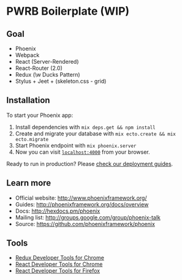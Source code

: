 # PWRB Boilerplate (WIP)

## Goal

- Phoenix
- Webpack
- React (Server-Rendered)
- React-Router (2.0)
- Redux (\w Ducks Pattern)
- Stylus + Jeet + (skeleton.css - grid)


## Installation

To start your Phoenix app:

  1. Install dependencies with `mix deps.get && npm install`
  2. Create and migrate your database with `mix ecto.create && mix ecto.migrate`
  3. Start Phoenix endpoint with `mix phoenix.server`
  4. Now you can visit [`localhost:4000`](http://localhost:4000) from your browser.

Ready to run in production? Please [check our deployment guides](http://www.phoenixframework.org/docs/deployment).


## Learn more

  * Official website: http://www.phoenixframework.org/
  * Guides: http://phoenixframework.org/docs/overview
  * Docs: http://hexdocs.pm/phoenix
  * Mailing list: http://groups.google.com/group/phoenix-talk
  * Source: https://github.com/phoenixframework/phoenix


## Tools

  * [Redux Developer Tools for Chrome](https://chrome.google.com/webstore/detail/redux-devtools/lmhkpmbekcpmknklioeibfkpmmfibljd)
  * [React Developer Tools for Chrome](https://chrome.google.com/webstore/detail/react-developer-tools/fmkadmapgofadopljbjfkapdkoienihi)
  * [React Developer Tools for Firefox](https://addons.mozilla.org/en-US/firefox/addon/react-devtools/)
